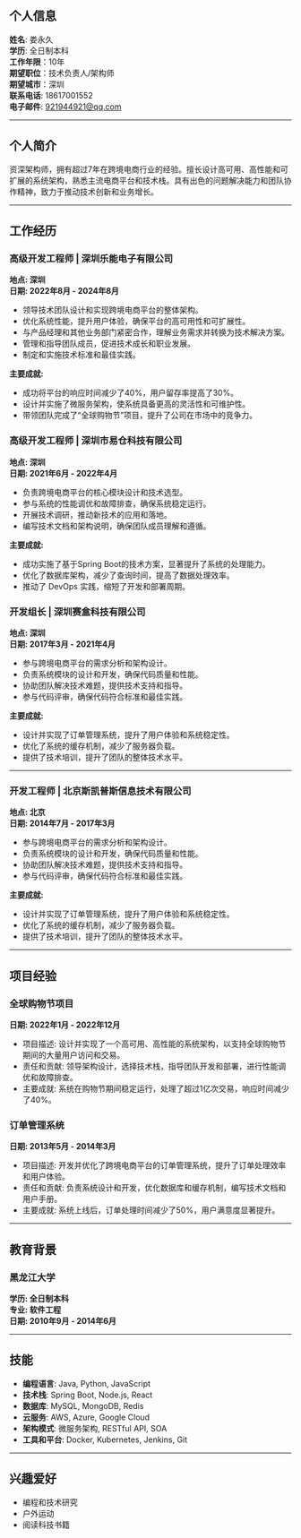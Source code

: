 
## 个人信息
**姓名**: 娄永久  
**学历**: 全日制本科  
**工作年限**：10年  
**期望职位**：技术负责人/架构师  
**期望城市**：深圳  
**联系电话**: 18617001552  
**电子邮件**: 921944921@qq.com  

---

## 个人简介

资深架构师，拥有超过7年在跨境电商行业的经验。擅长设计高可用、高性能和可扩展的系统架构，熟悉主流电商平台和技术栈。具有出色的问题解决能力和团队协作精神，致力于推动技术创新和业务增长。

---

## 工作经历

### 高级开发工程师 | 深圳乐能电子有限公司
**地点: 深圳**  
**日期: 2022年8月 - 2024年8月**

- 领导技术团队设计和实现跨境电商平台的整体架构。
- 优化系统性能，提升用户体验，确保平台的高可用性和可扩展性。
- 与产品经理和其他业务部门紧密合作，理解业务需求并转换为技术解决方案。
- 管理和指导团队成员，促进技术成长和职业发展。
- 制定和实施技术标准和最佳实践。

**主要成就:**
- 成功将平台的响应时间减少了40%，用户留存率提高了30%。
- 设计并实施了微服务架构，使系统具备更高的灵活性和可维护性。
- 带领团队完成了“全球购物节”项目，提升了公司在市场中的竞争力。

### 高级开发工程师 | 深圳市易仓科技有限公司
**地点: 深圳**  
**日期: 2021年6月 - 2022年4月**

- 负责跨境电商平台的核心模块设计和技术选型。
- 参与系统的性能调优和故障排查，确保系统稳定运行。
- 开展技术调研，推动新技术的应用和落地。
- 编写技术文档和架构说明，确保团队成员理解和遵循。

**主要成就:**
- 成功实施了基于Spring Boot的技术方案，显著提升了系统的处理能力。
- 优化了数据库架构，减少了查询时间，提高了数据处理效率。
- 推动了 DevOps 实践，缩短了开发和部署周期。

### 开发组长 | 深圳赛盒科技有限公司
**地点: 深圳**  
**日期: 2017年3月 - 2021年4月**

- 参与跨境电商平台的需求分析和架构设计。
- 负责系统模块的设计和开发，确保代码质量和性能。
- 协助团队解决技术难题，提供技术支持和指导。
- 参与代码评审，确保代码符合标准和最佳实践。

**主要成就:**
- 设计并实现了订单管理系统，提升了用户体验和系统稳定性。
- 优化了系统的缓存机制，减少了服务器负载。
- 提供了技术培训，提升了团队的整体技术水平。

---

### 开发工程师 | 北京斯凯普斯信息技术有限公司
**地点: 北京**  
**日期: 2014年7月 - 2017年3月**

- 参与跨境电商平台的需求分析和架构设计。
- 负责系统模块的设计和开发，确保代码质量和性能。
- 协助团队解决技术难题，提供技术支持和指导。
- 参与代码评审，确保代码符合标准和最佳实践。

**主要成就:**
- 设计并实现了订单管理系统，提升了用户体验和系统稳定性。
- 优化了系统的缓存机制，减少了服务器负载。
- 提供了技术培训，提升了团队的整体技术水平。

---

## 项目经验

### 全球购物节项目
**日期: 2022年1月 - 2022年12月**

- 项目描述: 设计并实现了一个高可用、高性能的系统架构，以支持全球购物节期间的大量用户访问和交易。
- 责任和贡献: 领导架构设计，选择技术栈，指导团队开发和部署，进行性能调优和故障排查。
- 主要成就: 系统在购物节期间稳定运行，处理了超过1亿次交易，响应时间减少了40%。

### 订单管理系统
**日期: 2013年5月 - 2014年3月**

- 项目描述: 开发并优化了跨境电商平台的订单管理系统，提升了订单处理效率和用户体验。
- 责任和贡献: 负责系统设计和开发，优化数据库和缓存机制，编写技术文档和用户手册。
- 主要成就: 系统上线后，订单处理时间减少了50%，用户满意度显著提升。

---

## 教育背景

### 黑龙江大学
**学历: 全日制本科**  
**专业: 软件工程**  
**日期: 2010年9月 - 2014年6月**

---

## 技能

- **编程语言**: Java, Python, JavaScript
- **技术栈**: Spring Boot, Node.js, React
- **数据库**: MySQL, MongoDB, Redis
- **云服务**: AWS, Azure, Google Cloud
- **架构模式**: 微服务架构, RESTful API, SOA
- **工具和平台**: Docker, Kubernetes, Jenkins, Git

---

## 兴趣爱好

- 编程和技术研究
- 户外运动
- 阅读科技书籍
